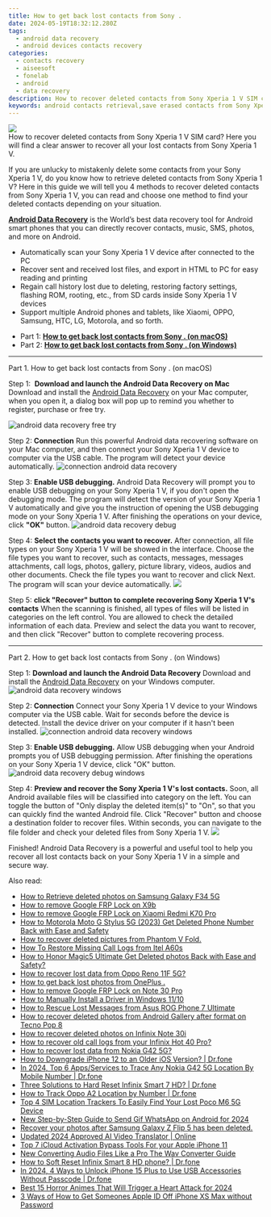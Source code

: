 ```yaml
---
title: How to get back lost contacts from Sony .
date: 2024-05-19T18:32:12.280Z
tags: 
  - android data recovery
  - android devices contacts recovery
categories: 
  - contacts recovery
  - aiseesoft
  - fonelab
  - android
  - data recovery
description: How to recover deleted contacts from Sony Xperia 1 V SIM card? Here you will find a clear answer to recover all your lost contacts from Sony Xperia 1 V.
keywords: android contacts retrieval,save erased contacts from Sony Xperia 1 V,retrieve wiped phone number Sony Xperia 1 V,undelete contacts from Xperia 1 V,undelete contacts from Sony,restore deleted phone number on Sony Xperia 1 V,how to retrieve deleted contacts from my Sony,Sony Xperia 1 V deleted contacts,restore contacts when deleted in Sony Xperia 1 V,how to recover contacts in Sony,how to recover deleted contacts in Sony,Sony delete contacts recover
---
```


<img src="https://img0mobiles.techidaily.com/images/best-assets/devices/sony/sony-xperia-1-v/3.jpg" class="atpl-imgstyle"  />

<div class="atpl-content atpl-for-fonelab-android recover-contacts">

<div class="atpl-post-description-part-1">
How to recover deleted contacts from Sony Xperia 1 V SIM card? Here you will find a clear answer to recover all your lost contacts from Sony Xperia 1 V.
</div>




<div class="atpl-post-description-part-2">
<div class="tpl-content-sub-paragraph-content">
  <p>
    If you are unlucky to mistakenly delete some contacts from your Sony Xperia 1 V, do you know how to retrieve deleted contacts from Sony Xperia 1 V? Here in this guide we will tell you 4 methods to recover deleted contacts from Sony Xperia 1 V, you can read and choose one method to find your deleted contacts depending on your situation.
  </p>
</div>
</div>

<div class="atpl-post-description-part-3">
<div class="tpl-content-sub-paragraph-content">
  <p>
    <a href="https://tools.techidaily.com/aiseesoft-android-data-recovery/" ><strong>Android Data Recovery</strong></a> is the World’s best data recovery tool for Android smart phones that you can directly recover contacts, music, SMS, photos, and more on Android.
  </p>
</div>
<div class="tpl-content-sub-paragraph-content">
  <ul class="tpl-content-sub-paragraph-ul-style">
    <li>Automatically scan your Sony Xperia 1 V device after connected to the PC</li>
    <li>Recover sent and received lost files, and export in HTML to PC for easy reading and printing</li>
    <li>Regain call history lost due to deleting, restoring factory settings, flashing ROM, rooting, etc., from SD cards inside Sony Xperia 1 V devices</li>
    <li>Support multiple Android phones and tablets, like Xiaomi, OPPO, Samsung, HTC, LG, Motorola, and so forth.</li>
  </ul>
</div>
</div>


<ul>
  <li>Part 1: <strong><a href="#p1"> How to get back lost contacts from Sony .  (on macOS)</a></strong></li>
  <li>Part 2: <strong><a href="#p2"> How to get back lost contacts from Sony .  (on Windows)</a></strong></li>
</ul>




<!-- Part 1 -->
<a id="p1" name="p1" ></a><hr>

<div>
  <span class="atpl-step-part-style">Part 1. How to get back lost contacts from Sony . (on macOS)</span>
</div>  

<span class="atpl-stepstyle-a"><span>Step 1: </span></span> <strong>Download and launch the Android Data Recovery on Mac</strong>
Download and install the <a href="https://tools.techidaily.com/aiseesoft-android-data-recovery/" >Android Data Recovery</a> on your Mac computer, when you open it, a dialog box will pop up to remind you whether to register, purchase or free try.

<img src="https://tools.techidaily.com/images/apps/aiseesoft/android-data-recovery/mac-free-try.png" class="atpl-imgstyle" alt="android data recovery free try" />

<span class="atpl-stepstyle-a"><span>Step 2: </span></span> <strong>Connection</strong>
Run this powerful Android data recovering software on your Mac computer, and then connect your Sony Xperia 1 V device to computer via the USB cable. The program will detect your device automatically.
<img src="https://tools.techidaily.com/images/apps/aiseesoft/android-data-recovery/mac-connection-interface.jpg" class="atpl-imgstyle" alt="connection android data recovery" />

<span class="atpl-stepstyle-a"><span>Step 3: </span></span> <strong>Enable USB debugging.</strong>
Android Data Recovery will prompt you to enable USB debugging on your Sony Xperia 1 V, if you don't open the debugging mode. The program will detect the version of your Sony Xperia 1 V automatically and give you the instruction of opening the USB debugging mode on your Sony Xperia 1 V. After finishing the operations on your device, click <strong>"OK"</strong> button.
<img src="https://tools.techidaily.com/images/apps/aiseesoft/android-data-recovery/mac-android-usb-debug.jpg"  class="atpl-imgstyle" alt="android data recovery debug" />

<span class="atpl-stepstyle-a"><span>Step 4: </span></span> <strong>Select the contacts you want to recover.</strong>
After connection, all file types on your Sony Xperia 1 V will be showed in the interface. Choose the file types you want to recover, such as contacts, messages, messages attachments, call logs, photos, gallery, picture library, videos, audios and other documents. Check the file types you want to recover and click Next. The program will scan your device automatically.
<img src="https://tools.techidaily.com/images/apps/aiseesoft/android-data-recovery/mac-choose-type-contacts.jpg" class="atpl-imgstyle"  />

<span class="atpl-stepstyle-a"><span>Step 5: </span></span> <strong>click "Recover" button to  complete recovering Sony Xperia 1 V's contacts</strong>
When the scanning is finished, all types of files will be listed in categories on the left control. You are allowed to check the detailed information of each data. Preview and select the data you want to recover, and then click "Recover" button to complete recovering process.


<a id="p2" name="p2"></a><hr>

<!-- Part 2 -->
<div>
  <span class="atpl-step-part-style">Part 2. How to get back lost contacts from Sony . (on Windows)</span>
</div>

<span class="atpl-stepstyle-a"><span>Step 1: </span></span> <strong>Download and launch the Android Data Recovery</strong>
Download and install the <a href="https://tools.techidaily.com/aiseesoft-android-data-recovery/" >Android Data Recovery</a> on your Windows computer.
<img src="https://tools.techidaily.com/images/apps/aiseesoft/android-data-recovery/win-start-interface.png"  class="atpl-imgstyle" alt="android data recovery windows" />

<span class="atpl-stepstyle-a"><span>Step 2: </span></span> <strong>Connection</strong>
Connect your Sony Xperia 1 V device to your Windows computer via the USB cable. Wait for seconds before the device is detected. Install the device driver on your computer if it hasn't been installed.
<img src="https://tools.techidaily.com/images/apps/aiseesoft/android-data-recovery/win-connection-interface.png" class="atpl-imgstyle" alt="connection android data recovery windows" />

<span class="atpl-stepstyle-a"><span>Step 3: </span></span> <strong>Enable USB debugging.</strong>
Allow USB debugging when your Android prompts you of USB debugging permission. After finishing the operations on your Sony Xperia 1 V device, click "OK" button.
<img src="https://tools.techidaily.com/images/apps/aiseesoft/android-data-recovery/win-android-usb-debug.png" class="atpl-imgstyle" alt="android data recovery debug windows" />

<span class="atpl-stepstyle-a"><span>Step 4: </span></span> <strong>Preview and recover the Sony Xperia 1 V's lost contacts.</strong>
Soon, all Android available files will be classified into category on the left. You can toggle the button of "Only display the deleted item(s)" to "On", so that you can quickly find the wanted Android file. Click "Recover" button and choose a destination folder to recover files. Within seconds, you can navigate to the file folder and check your deleted files from Sony Xperia 1 V.
<img src="https://tools.techidaily.com/images/apps/aiseesoft/android-data-recovery/win-recover-contacts.jpg" class="atpl-imgstyle"  />

<div class="atpl-post-description-part-4">
<div class="tpl-content-sub-paragraph-normal">
  <p>
    Finished! Android Data Recovery is a powerful and useful tool to help you recover all lost contacts back on your Sony Xperia 1 V in a simple and secure way.
  </p>
</div>
</div>

<ins class="adsbygoogle"
     style="display:block"
     data-ad-client="ca-pub-7571918770474297"
     data-ad-slot="8358498916"
     data-ad-format="auto"
     data-full-width-responsive="true"></ins>



</div>
<ins class="adsbygoogle"
    style="display:block"
    data-ad-format="autorelaxed"
    data-ad-client="ca-pub-7571918770474297"
    data-ad-slot="1223367746"></ins>

<span class="atpl-alsoreadstyle">Also read:</span>
<div><ul>
<li><a href="https://blog-min.techidaily.com/how-to-retrieve-deleted-photos-on-samsung-galaxy-f34-5g-by-stellar-photo-recovery-android-mobile-photo-recover/"><u>How to Retrieve  deleted photos on Samsung Galaxy F34 5G</u></a></li>
<li><a href="https://blog-min.techidaily.com/how-to-remove-google-frp-lock-on-x9b-by-drfone-android-unlock-remove-google-frp/"><u>How to remove Google FRP Lock on X9b</u></a></li>
<li><a href="https://blog-min.techidaily.com/how-to-remove-google-frp-lock-on-xiaomi-redmi-k70-pro-by-drfone-android-unlock-remove-google-frp/"><u>How to remove Google FRP Lock on Xiaomi Redmi K70 Pro</u></a></li>
<li><a href="https://blog-min.techidaily.com/how-to-motorola-moto-g-stylus-5g-2023-get-deleted-phone-number-back-with-ease-and-safety-by-fonelab-android-recover-contacts/"><u>How to Motorola Moto G Stylus 5G (2023) Get Deleted Phone Number Back with Ease and Safety</u></a></li>
<li><a href="https://blog-min.techidaily.com/how-to-recover-deleted-pictures-from-phantom-v-fold-by-fonelab-android-recover-pictures/"><u>How to recover deleted pictures from Phantom V Fold.</u></a></li>
<li><a href="https://blog-min.techidaily.com/how-to-restore-missing-call-logs-from-itel-a60s-by-fonelab-android-recover-call-logs/"><u>How To  Restore Missing Call Logs from Itel A60s</u></a></li>
<li><a href="https://blog-min.techidaily.com/how-to-honor-magic5-ultimate-get-deleted-photos-back-with-ease-and-safety-by-fonelab-android-recover-photos/"><u>How to Honor Magic5 Ultimate Get Deleted photos Back with Ease and Safety?</u></a></li>
<li><a href="https://blog-min.techidaily.com/how-to-recover-lost-data-from-oppo-reno-11f-5g-by-fonelab-android-recover-data/"><u>How to recover lost data from Oppo Reno 11F 5G?</u></a></li>
<li><a href="https://blog-min.techidaily.com/how-to-get-back-lost-photos-from-oneplus-by-fonelab-android-recover-photos/"><u>How to get back lost photos from OnePlus .</u></a></li>
<li><a href="https://blog-min.techidaily.com/how-to-remove-google-frp-lock-on-note-30-pro-by-drfone-android-unlock-remove-google-frp/"><u>How to remove Google FRP Lock on Note 30 Pro</u></a></li>
<li><a href="https://blog-min.techidaily.com/how-to-manually-install-a-driver-in-windows-1110-by-drivereasy-guide/"><u>How to Manually Install a Driver in Windows 11/10</u></a></li>
<li><a href="https://blog-min.techidaily.com/how-to-rescue-lost-messages-from-asus-rog-phone-7-ultimate-by-fonelab-android-recover-messages/"><u>How to Rescue Lost Messages from Asus ROG Phone 7 Ultimate</u></a></li>
<li><a href="https://blog-min.techidaily.com/how-to-recover-deleted-photos-from-android-gallery-after-format-on-tecno-pop-8-by-stellar-photo-recovery-android-mobile-photo-recover/"><u>How to recover deleted photos from Android Gallery after format on Tecno Pop 8</u></a></li>
<li><a href="https://blog-min.techidaily.com/how-to-recover-deleted-photos-on-infinix-note-30i-by-stellar-photo-recovery-android-mobile-photo-recover/"><u>How to recover deleted photos on Infinix Note 30i</u></a></li>
<li><a href="https://blog-min.techidaily.com/how-to-recover-old-call-logs-from-your-infinix-hot-40-pro-by-fonelab-android-recover-call-logs/"><u>How to recover old call logs from your Infinix Hot 40 Pro?</u></a></li>
<li><a href="https://blog-min.techidaily.com/how-to-recover-lost-data-from-nokia-g42-5g-by-fonelab-android-recover-data/"><u>How to recover lost data from Nokia G42 5G?</u></a></li>
<li><a href="https://blog-min.techidaily.com/how-to-downgrade-iphone-12-to-an-older-ios-version-drfone-by-drfone-ios-system-repair-ios-system-repair/"><u>How to Downgrade iPhone 12 to an Older iOS Version? | Dr.fone</u></a></li>
<li><a href="https://android-location-track.techidaily.com/in-2024-top-6-appsservices-to-trace-any-nokia-g42-5g-location-by-mobile-number-drfone-by-drfone-virtual-android/"><u>In 2024, Top 6 Apps/Services to Trace Any Nokia G42 5G Location By Mobile Number | Dr.fone</u></a></li>
<li><a href="https://techidaily.com/three-solutions-to-hard-reset-infinix-smart-7-hd-drfone-by-drfone-reset-android-reset-android/"><u>Three Solutions to Hard Reset Infinix Smart 7 HD? | Dr.fone</u></a></li>
<li><a href="https://android-location-track.techidaily.com/how-to-track-oppo-a2-location-by-number-drfone-by-drfone-virtual-android/"><u>How to Track Oppo A2 Location by Number | Dr.fone</u></a></li>
<li><a href="https://easy-unlock-android.techidaily.com/top-4-sim-location-trackers-to-easily-find-your-lost-poco-m6-5g-device-by-drfone-android/"><u>Top 4 SIM Location Trackers To Easily Find Your Lost Poco M6 5G Device</u></a></li>
<li><a href="https://animation-videos.techidaily.com/new-step-by-step-guide-to-send-gif-whatsapp-on-android-for-2024/"><u>New Step-by-Step Guide to Send Gif WhatsApp on Android for 2024</u></a></li>
<li><a href="https://review-topics.techidaily.com/recover-your-photos-after-samsung-galaxy-z-flip-5-has-been-deleted-by-fonelab-android-recover-photos/"><u>Recover your photos after Samsung Galaxy Z Flip 5 has been deleted.</u></a></li>
<li><a href="https://ai-voice-clone.techidaily.com/updated-2024-approved-ai-video-translator-online/"><u>Updated 2024 Approved AI Video Translator | Online</u></a></li>
<li><a href="https://activate-lock.techidaily.com/top-7-icloud-activation-bypass-tools-for-your-apple-iphone-11-by-drfone-ios/"><u>Top 7 iCloud Activation Bypass Tools For your Apple iPhone 11</u></a></li>
<li><a href="https://ai-vdieo-software.techidaily.com/new-converting-audio-files-like-a-pro-the-wav-converter-guide/"><u>New Converting Audio Files Like a Pro The Wav Converter Guide</u></a></li>
<li><a href="https://techidaily.com/how-to-soft-reset-infinix-smart-8-hd-phone-drfone-by-drfone-reset-android-reset-android/"><u>How to Soft Reset Infinix Smart 8 HD phone? | Dr.fone</u></a></li>
<li><a href="https://iphone-unlock.techidaily.com/in-2024-4-ways-to-unlock-iphone-15-plus-to-use-usb-accessories-without-passcode-drfone-by-drfone-ios/"><u>In 2024, 4 Ways to Unlock iPhone 15 Plus to Use USB Accessories Without Passcode | Dr.fone</u></a></li>
<li><a href="https://animation-videos.techidaily.com/best-15-horror-animes-that-will-trigger-a-heart-attack-for-2024/"><u>Best 15 Horror Animes That Will Trigger a Heart Attack for 2024</u></a></li>
<li><a href="https://apple-account.techidaily.com/3-ways-of-how-to-get-someones-apple-id-off-iphone-xs-max-without-password-by-drfone-ios/"><u>3 Ways of How to Get Someones Apple ID Off iPhone XS Max without Password</u></a></li>
</ul></div>


